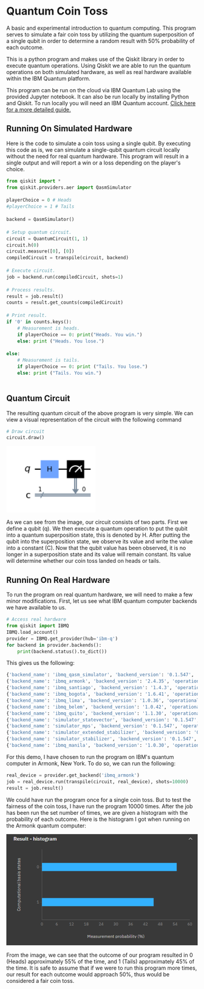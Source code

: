 # Quantum Coin Toss

<p>A basic and experimental introduction to quantum computing. This program serves to simulate a fair coin toss by utilizing the quantum superposition of a single qubit in order to determine a random result with 50% probability of each outcome.</p>

<p>This is a python program and makes use of the Qiskit library in order to execute quantum operations. Using Qiskit we are able to run the quantum operations on both simulated hardware, as well as real hardware available within the IBM Quantum platform.</p>

<p>This program can be run on the cloud via IBM Quantum Lab using the provided Jupyter notebook. It can also be run locally by installing Python and Qiskit. To run locally you will need an IBM Quantum account. <a href="https://qiskit.org/documentation/getting_started.html">Click here for a more detailed guide.</a></p>

## Running On Simulated Hardware
Here is the code to simulate a coin toss using a single qubit. By executing this code as is, we can simulate a single-qubit quantum circuit locally without the need for real quantum hardware. This program will result in a single output and will report a win or a loss depending on the player's choice.
```python
from qiskit import *
from qiskit.providers.aer import QasmSimulator

playerChoice = 0 # Heads
#playerChoice = 1 # Tails

backend = QasmSimulator()

# Setup quantum circuit.
circuit = QuantumCircuit(1, 1)
circuit.h(0)
circuit.measure([0], [0])
compiledCircuit = transpile(circuit, backend)

# Execute circuit.
job = backend.run(compiledCircuit, shots=1)

# Process results.
result = job.result()
counts = result.get_counts(compiledCircuit)

# Print result.
if '0' in counts.keys():
    # Measurement is heads.
    if playerChoice == 0: print("Heads. You win.")
    else: print ("Heads. You lose.")

else:
    # Measurement is tails.
    if playerChoice == 0: print ("Tails. You lose.")
    else: print ("Tails. You win.")
 
```
## Quantum Circuit
The resulting quantum circuit of the above program is very simple. We can view a visual representation of the circuit with the following command
```Python
# Draw circuit
circuit.draw()
```

![QuantumCircuit](Images/QuantumCoinTossCircuit.PNG)

As we can see from the image, our circuit consists of two parts. First we define a qubit (q). We then execute a quantum operation to put the qubit into a quantum superposition state, this is denoted by H. After putting the qubit into the superposition state, we observe its value and write the value into a constant (C). Now that the qubit value has been observed, it is no longer in a superposition state and its value will remain constant. Its value will determine whether our coin toss landed on heads or tails.

## Running On Real Hardware
To run the program on real quantum hardware, we will need to make a few minor modifications. First, let us see what IBM quantum computer backends we have available to us.

```Python
# Access real hardware
from qiskit import IBMQ
IBMQ.load_account()
provider = IBMQ.get_provider(hub='ibm-q')
for backend in provider.backends():
    print(backend.status().to_dict())
```

This gives us the following:

```Python
{'backend_name': 'ibmq_qasm_simulator', 'backend_version': '0.1.547', 'operational': True, 'pending_jobs': 7, 'status_msg': 'active'}
{'backend_name': 'ibmq_armonk', 'backend_version': '2.4.35', 'operational': True, 'pending_jobs': 49, 'status_msg': 'active'}
{'backend_name': 'ibmq_santiago', 'backend_version': '1.4.3', 'operational': True, 'pending_jobs': 248, 'status_msg': 'active'}
{'backend_name': 'ibmq_bogota', 'backend_version': '1.6.41', 'operational': True, 'pending_jobs': 272, 'status_msg': 'active'}
{'backend_name': 'ibmq_lima', 'backend_version': '1.0.36', 'operational': True, 'pending_jobs': 261, 'status_msg': 'active'}
{'backend_name': 'ibmq_belem', 'backend_version': '1.0.42', 'operational': True, 'pending_jobs': 217, 'status_msg': 'internal'}
{'backend_name': 'ibmq_quito', 'backend_version': '1.1.30', 'operational': True, 'pending_jobs': 202, 'status_msg': 'active'}
{'backend_name': 'simulator_statevector', 'backend_version': '0.1.547', 'operational': True, 'pending_jobs': 7, 'status_msg': 'active'}
{'backend_name': 'simulator_mps', 'backend_version': '0.1.547', 'operational': True, 'pending_jobs': 7, 'status_msg': 'active'}
{'backend_name': 'simulator_extended_stabilizer', 'backend_version': '0.1.547', 'operational': True, 'pending_jobs': 7, 'status_msg': 'active'}
{'backend_name': 'simulator_stabilizer', 'backend_version': '0.1.547', 'operational': True, 'pending_jobs': 8, 'status_msg': 'active'}
{'backend_name': 'ibmq_manila', 'backend_version': '1.0.30', 'operational': True, 'pending_jobs': 175, 'status_msg': 'active'}
```
For this demo, I have chosen to run the program on IBM's quantum computer in Armonk, New York. To do so, we can run the following:

```Python
real_device = provider.get_backend('ibmq_armonk')
job = real_device.run(transpile(circuit, real_device), shots=10000)
result = job.result()
```

We could have run the program once for a single coin toss. But to test the fairness of the coin toss, I have run the program 10000 times. After the job has been run the set number of times, we are given a histogram with the probability of each outcome. Here is the histogram I got when running on the Armonk quantum computer:

![QuantumCoinTossResult](Images/QuantumCoinTossResult.PNG)

From the image, we can see that the outcome of our program resulted in 0 (Heads) approximately 55% of the time, and 1 (Tails) approximately 45% of the time. It is safe to assume that if we were to run this program more times, our result for each outcome would approach 50%, thus would be considered a fair coin toss. 
